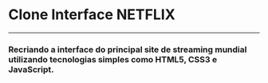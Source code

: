 # Clone Interface NETFLIX 

<hr>

### Recriando a interface do principal site de streaming mundial utilizando tecnologias simples como HTML5, CSS3 e JavaScript. 
